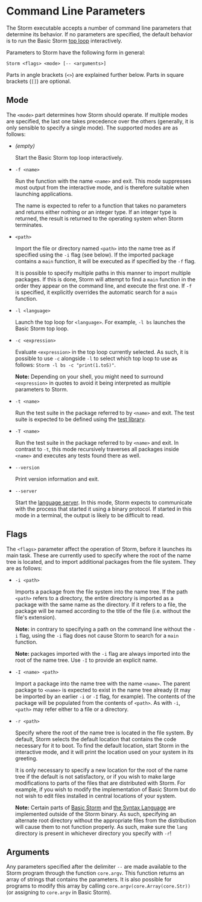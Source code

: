 Command Line Parameters
=======================

The Storm executable accepts a number of command line parameters that determine its behavior. If no
parameters are specified, the default behavior is to run the Basic Storm [top loop](md:Top_Loop)
interactively.

Parameters to Storm have the following form in general:

```
Storm <flags> <mode> [-- <arguments>]
```

Parts in angle brackets (`<>`) are explained further below. Parts in square brackets (`[]`) are
optional.

## Mode

The `<mode>` part determines how Storm should operate. If multiple modes are specified, the last one
takes precedence over the others (generally, it is only sensible to specify a single mode). The
supported modes are as follows:

- *(empty)*

  Start the Basic Storm top loop interactively.

- `-f <name>`

  Run the function with the name `<name>` and exit. This mode suppresses most output from the
  interactive mode, and is therefore suitable when launching applications.

  The name is expected to refer to a function that takes no parameters and returns either nothing or
  an integer type. If an integer type is returned, the result is returned to the operating system
  when Storm terminates.

- `<path>`

  Import the file or directory named `<path>` into the name tree as if specified using the `-i` flag
  (see below). If the imported package contains a `main` function, it will be executed as if
  specified by the `-f` flag.

  It is possible to specify multiple paths in this manner to import multiple packages. If this is
  done, Storm will attempt to find a `main` function in the order they appear on the command line,
  and execute the first one. If `-f` is specified, it explicitly overrides the automatic search for
  a `main` function.

- `-l <language>`

  Launch the top loop for `<language>`. For example, `-l bs` launches the Basic Storm top loop.

- `-c <expression>`

  Evaluate `<expression>` in the top loop currently selected. As such, it is possible to use `-c`
  alongside `-l` to select which top loop to use as follows: `Storm -l bs -c "print(1.toS)"`.

  **Note:** Depending on your shell, you might need to surround `<expression>` in quotes to avoid it
  being interpreted as multiple parameters to Storm.

- `-t <name>`

  Run the test suite in the package referred to by `<name>` and exit. The test suite is expected to
  be defined using the [test library](md:/Library_Reference/Tests).

- `-T <name>`

  Run the test suite in the package referred to by `<name>` and exit. In contrast to `-t`, this mode
  recursively traverses all packages inside `<name>` and executes any tests found there as well.

- `--version`

  Print version information and exit.

- `--server`

  Start the [language server](md:Language_Server). In this mode, Storm expects to communicate with
  the process that started it using a binary protocol. If started in this mode in a terminal, the
  output is likely to be difficult to read.


## Flags

The `<flags>` parameter affect the operation of Storm, before it launches its main task. These are
currently used to specify where the root of the name tree is located, and to import additional
packages from the file system. They are as follows:

- `-i <path>`

  Imports a package from the file system into the name tree. If the path `<path>` refers to a
  directory, the entire directory is imported as a package with the same name as the directory. If
  it refers to a file, the package will be named according to the title of the file (i.e. without
  the file's extension).

  **Note:** in contrary to specifying a path on the command line without the `-i` flag, using the
  `-i` flag does not cause Storm to search for a `main` function.

  **Note:** packages imported with the `-i` flag are always imported into the root of the name tree.
  Use `-I` to provide an explicit name.

- `-I <name> <path>`

  Import a package into the name tree with the name `<name>`. The parent package to `<name>` is
  expected to exist in the name tree already (it may be imported by an earlier `-i` or `-I` flag,
  for example). The contents of the package will be populated from the contents of `<path>`. As with
  `-i`, `<path>` may refer either to a file or a directory.

- `-r <path>`

  Specify where the root of the name tree is located in the file system. By default, Storm selects
  the default location that contains the code necessary for it to boot. To find the default
  location, start Storm in the interactive mode, and it will print the location used on your system
  in its greeting.

  It is only necessary to specify a new location for the root of the name tree if the default is not
  satisfactory, or if you wish to make large modifications to parts of the files that are
  distributed with Storm. For example, if you wish to modify the implementation of Basic Storm but
  do not wish to edit files installed in central locations of your system.

  **Note:** Certain parts of [Basic Storm](md:/Language_Reference/Basic_Storm) and
  [the Syntax Language](md:/Language_Reference/The_Syntax_Language) are implemented outside of the Storm binary.
  As such, specifying an alternate root directory without the appropriate files from the
  distribution will cause them to not function properly. As such, make sure the `lang` directory is
  present in whichever directory you specify with `-r`!


## Arguments

Any parameters specified after the delimiter `--` are made available to the Storm program through
the function `core.argv`. This function returns an array of strings that contains the parameters. It
is also possible for programs to modify this array by calling `core.argv(core.Array(core.Str))` (or
assigning to `core.argv` in Basic Storm).

